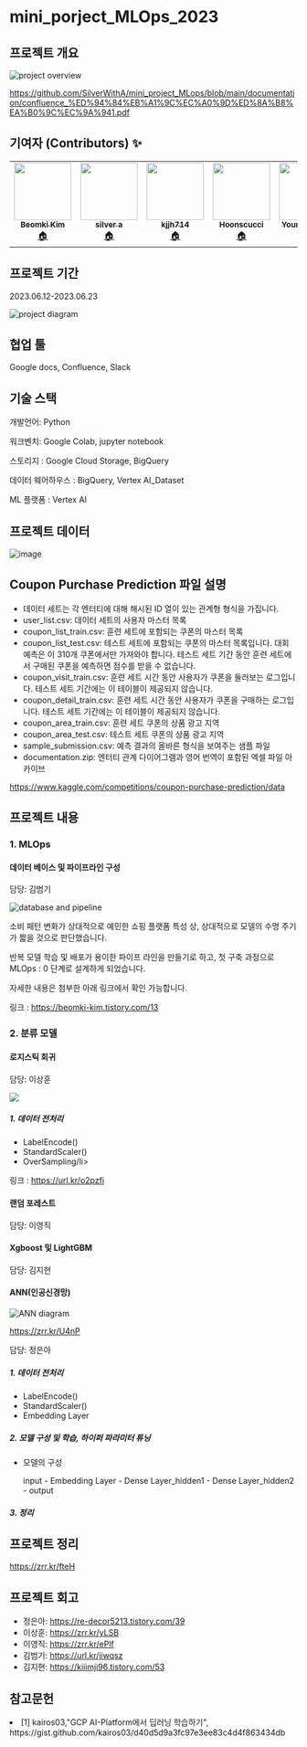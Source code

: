 <h1>mini_porject_MLOps_2023</h1>
<h2>프로젝트 개요</h2>

<img src="https://github.com/SilverWithA/mini_project_MLops/assets/92441328/9defd77a-47bb-4539-a6d7-9f9d4af31460" alt="project overview">

<p><a href="https://github.com/SilverWithA/mini_project_MLops/blob/main/documentation/confluence_%ED%94%84%EB%A1%9C%EC%A0%9D%ED%8A%B8%EA%B0%9C%EC%9A%941.pdf">https://github.com/SilverWithA/mini_project_MLops/blob/main/documentation/confluence_%ED%94%84%EB%A1%9C%EC%A0%9D%ED%8A%B8%EA%B0%9C%EC%9A%941.pdf</a></p>

<h2>기여자 (Contributors) ✨</h2>
<table>
  <tr>
    <td align="center">
      <a href="https://github.com/beomki-kim">
        <img src="https://avatars.githubusercontent.com/u/37844020?v=4"width="100px;" alt=""/>
        <br />
        <sub>
          <b>Beomki Kim</b>
        </sub>
      </a>
      <br />
      <a href="https://github.com/beomki-kim" title="Code">🏠</a>
    </td>
    <td align="center">
      <a href="https://github.com/SilverWithA">
        <img src="https://avatars.githubusercontent.com/u/92441328?v=4"width="100px;" alt=""/>
        <br />
        <sub>
          <b>silver a</b>
        </sub>
      </a>
      <br />
      <a href="https://github.com/SilverWithA" title="Code">🏠</a>
    </td>
    <td align="center">
      <a href="https://github.com/kjjh714">
        <img src="https://avatars.githubusercontent.com/u/59947483?v=4" width="100px;" alt=""/>
        <br />
        <sub>
          <b>kjjh714</b>
        </sub>
      </a>
      <br/>
      <a href="https://github.com/kjjh714" title="Code">🏠</a>
    </td>
    <td align="center">
      <a href="https://github.com/Hoonscucci">
        <img src="https://avatars.githubusercontent.com/u/132039559?v=4"width="100px;" alt=""/>
        <br />
        <sub>
          <b>Hoonscucci</b>
        </sub>
      </a>
      <br />
      <a href="https://github.com/Hoonscucci" title="Code">🏠</a>
    </td>
    <td align="center">
      <a href="https://github.com/lee-young-jik">
        <img src="https://avatars.githubusercontent.com/u/91588673?v=4"width="100px;" alt=""/>
        <br />
        <sub>
          <b>Young JIk LEE</b>
        </sub>
      </a>
      <br />
      <a href="https://github.com/lee-young-jik" title="Code">🏠</a>
    </td>
  </tr>
</table>

<h2>프로젝트 기간</h2>
<p>2023.06.12-2023.06.23</p>

<img src="https://github.com/SilverWithA/mini_project_MLops/assets/92441328/21d2fc21-bc00-4477-b289-ead8eaf29c1b" alt="project diagram">

<h2>협업 툴</h2>
<p>Google docs, Confluence, Slack</p>

<h2>기술 스택</h2>
<p>개발언어: Python</p>
<p>워크벤치: Google Colab, jupyter notebook</p>
<p>스토리지 : Google Cloud Storage, BigQuery</p>
<p>데이터 웨어하우스 : BigQuery, Vertex AI_Dataset</p>
<p>ML 플랫폼 : Vertex AI</p>

<h2>프로젝트 데이터</h2>

![image](https://github.com/SilverWithA/mini_project_MLops/assets/37844020/14e31d79-b38d-485f-aeed-131a3e039d1b)

<h2>Coupon Purchase Prediction 파일 설명</h2>
<ul>
  <li>데이터 세트는 각 엔터티에 대해 해시된 ID 열이 있는 관계형 형식을 가집니다.</li>
  <li>user_list.csv: 데이터 세트의 사용자 마스터 목록</li>
  <li>coupon_list_train.csv: 훈련 세트에 포함되는 쿠폰의 마스터 목록</li>
  <li>coupon_list_test.csv: 테스트 세트에 포함되는 쿠폰의 마스터 목록입니다. 대회 예측은 이 310개 쿠폰에서만 가져와야 합니다. 테스트 세트 기간 동안 훈련 세트에서 구매된 쿠폰을 예측하면 점수를 받을 수 없습니다.</li>
  <li>coupon_visit_train.csv: 훈련 세트 시간 동안 사용자가 쿠폰을 둘러보는 로그입니다. 테스트 세트 기간에는 이 테이블이 제공되지 않습니다.</li>
  <li>coupon_detail_train.csv: 훈련 세트 시간 동안 사용자가 쿠폰을 구매하는 로그입니다. 테스트 세트 기간에는 이 테이블이 제공되지 않습니다.</li>
  <li>coupon_area_train.csv: 훈련 세트 쿠폰의 상품 광고 지역</li>
  <li>coupon_area_test.csv: 테스트 세트 쿠폰의 상품 광고 지역</li>
  <li>sample_submission.csv: 예측 결과의 올바른 형식을 보여주는 샘플 파일</li>
  <li>documentation.zip: 엔터티 관계 다이어그램과 영어 번역이 포함된 엑셀 파일 아카이브</li>
</ul>
<p><a href="https://www.kaggle.com/competitions/coupon-purchase-prediction/data">https://www.kaggle.com/competitions/coupon-purchase-prediction/data</a></p>

<h2>프로젝트 내용</h2>

<h3>1. MLOps</h3>

<h4>데이터 베이스 및 파이프라인 구성</h4>
<p>담당: 김범기</p>
<img src="https://github.com/SilverWithA/mini_project_MLops/assets/37844020/99520411-4cdf-4d0a-a15d-9bd6a21a421e" alt="database and pipeline">
<p>소비 패턴 변화가 상대적으로 예민한 쇼핑 플랫폼 특성 상, 상대적으로 모델의 수명 주기가 짧을 것으로 판단했습니다.</p>
<p>반복 모델 학습 및 배포가 용이한 파이프 라인을 만들기로 하고, 첫 구축 과정으로 MLOps : 0 단계로 설계하게 되었습니다.</p>
<p>자세한 내용은 첨부한 아래 링크에서 확인 가능합니다.</p>
<p>링크 : <a href="https://beomki-kim.tistory.com/13">https://beomki-kim.tistory.com/13</a></p>
  
<h3>2. 분류 모델</h3>

<h4>로지스틱 회귀</h4>
<p>담당: 이상훈</p>
<img src ="https://github.com/SilverWithA/mini_project_MLops/assets/132039559/c3e0efe6-314e-4985-81b9-9db97b5b6ca4">

<h5>1. 데이터 전처리</h5>
<ul>
  <li>LabelEncode()</li>
  <li>StandardScaler()</li>
  <li>OverSampling/li>
</ul>

링크 : https://url.kr/o2pzfi


  
<h4>랜덤 포레스트</h4>
<p>담당: 이영직</p>

<h4>Xgboost 및 LightGBM</h4>
<p>담당: 김지현</p>

<h4>ANN(인공신경망)</h4>

<img src="https://github.com/SilverWithA/mini_project_MLops/assets/92441328/bad9cbe3-11f5-4cef-aec9-011df669b242" alt="ANN diagram">

<p><a href="https://zrr.kr/U4nP">https://zrr.kr/U4nP</a></p>
<p>담당: 정은아</p>
<h5>1. 데이터 전처리</h5>
<ul>
  <li>LabelEncode()</li>
  <li>StandardScaler()</li>
  <li>Embedding Layer</li>
</ul>
<h5>2. 모델 구성 및 학습, 하이퍼 파라미터 튜닝</h5>
<ul>
  <li>모델의 구성</li>
  <p>input - Embedding Layer - Dense Layer_hidden1 - Dense Layer_hidden2 - output</p>
</ul>
<h5>3. 정리</h5>

<h2>프로젝트 정리</h2>

<p><a href="https://zrr.kr/fteH">https://zrr.kr/fteH</a></p>

<h2>프로젝트 회고</h2>


<ul>
  <li>정은아: <a href="https://re-decor5213.tistory.com/39">https://re-decor5213.tistory.com/39</a></li>
  <li>이상훈: <a href="https://zrr.kr/yLSB">https://zrr.kr/yLSB</a></li>
  <li>이영직: <a href="https://zrr.kr/ePlf">https://zrr.kr/ePlf</a></li>
  <li>김범기: <a href="https://url.kr/jiwqsz">https://url.kr/jiwqsz</a></li>
  <li>김지현: <a href="https://kiiimji96.tistory.com/53">https://kiiimji96.tistory.com/53</a></li>
</ul>

<h2>참고문헌</h2>
<li>[1] kairos03,"GCP AI-Platform에서 딥러닝 학습하기", https://gist.github.com/kairos03/d40d5d9a3fc97e3ee83c4d4f863434db</li>

